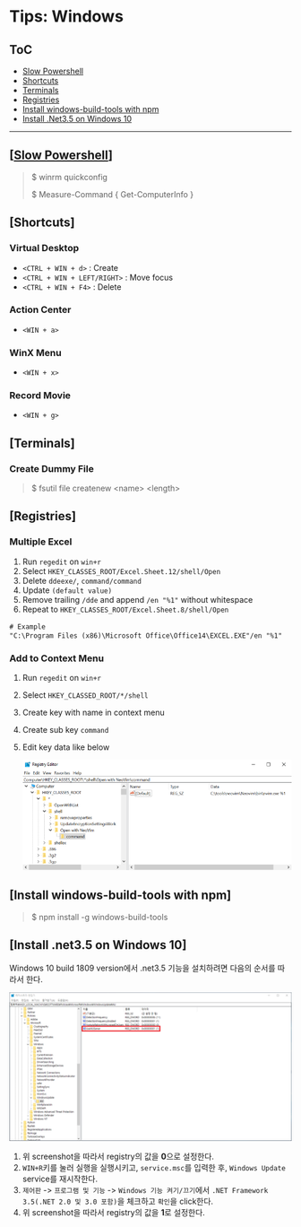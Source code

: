 # Tips: Windows

## ToC

* [Slow Powershell](#Slow-Powershell)
* [Shortcuts](#Shortcuts)
* [Terminals](#Terminals)
* [Registries](#Registries)
* [Install windows-build-tools with npm](#Install-windows-build-tools-with-npm)
* [Install .Net3.5 on Windows 10](#Install-.net3.5-on-Windows-10)

----

## [[Slow Powershell](https://github.com/PowerShell/PowerShell/issues/3080)]

> $ winrm quickconfig
>
> $ Measure-Command { Get-ComputerInfo }

## [Shortcuts]

### Virtual Desktop

* `<CTRL + WIN + d>` : Create
* `<CTRL + WIN + LEFT/RIGHT>` : Move focus
* `<CTRL + WIN + F4>` : Delete

### Action Center

* `<WIN + a>`

### WinX Menu

* `<WIN + x>`

### Record Movie

* `<WIN + g>`

## [Terminals]

### Create Dummy File

> $ fsutil file createnew \<name\> \<length\>

## [Registries]

### Multiple Excel

1. Run `regedit` on `win+r`
2. Select `HKEY_CLASSES_ROOT/Excel.Sheet.12/shell/Open`
3. Delete `ddeexe/`, `command/command`
4. Update `(default value)`
5. Remove trailing `/dde` and append `/en "%1"` without whitespace
6. Repeat to `HKEY_CLASSES_ROOT/Excel.Sheet.8/shell/Open`

```
# Example
"C:\Program Files (x86)\Microsoft Office\Office14\EXCEL.EXE"/en "%1"
```

### Add to Context Menu

1. Run `regedit` on `win+r`
2. Select `HKEY_CLASSED_ROOT/*/shell`
3. Create key with name in context menu
4. Create sub key `command`
5. Edit key data like below

    ![](../images/windows_context-menu.png)

## [Install windows-build-tools with npm]

> $ npm install -g windows-build-tools

## [Install .net3.5 on Windows 10]

Windows 10 build 1809 version에서 .net3.5 기능을 설치하려면 다음의 순서를 따라서 한다.

![](../images/windows_dot-net.png)

1. 위 screenshot을 따라서 registry의 값을 **0**으로 설정한다.
2. `WIN+R`키를 눌러 실행을 실행시키고, `service.msc`를 입력한 후, `Windows Update` service를 재시작한다.
3. `제어판` -> `프로그램 및 기능` -> `Windows 기능 켜기/끄기`에서 `.NET Framework 3.5(.NET 2.0 및 3.0 포함)`을 체크하고 `확인`을 click한다.
4. 위 screenshot을 따라서 registry의 값을 **1**로 설정한다.

